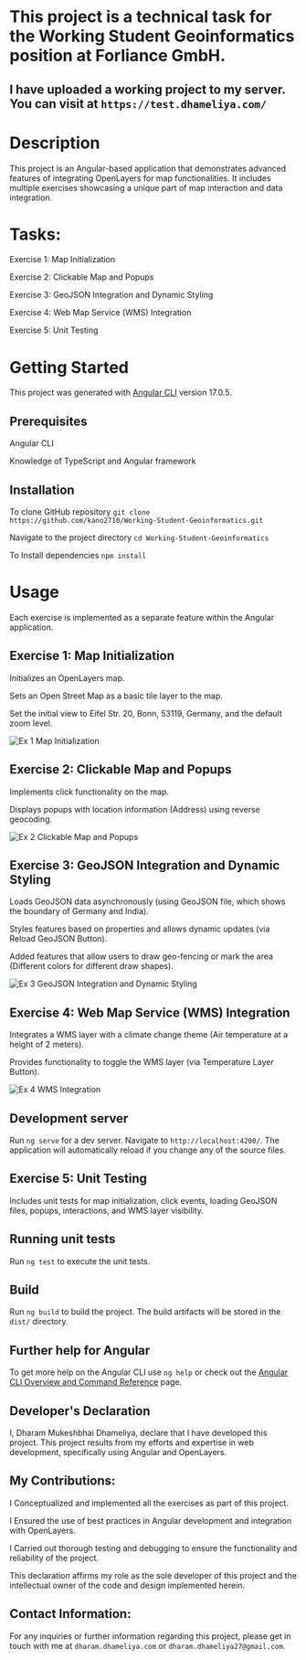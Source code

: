 # This project is a technical task for the Working Student Geoinformatics position at Forliance GmbH.

## I have uploaded a working project to my server. You can visit at `https://test.dhameliya.com/`

# Description
This project is an Angular-based application that demonstrates advanced features of integrating OpenLayers for map functionalities. It includes multiple exercises showcasing a unique part of map interaction and data integration.

# Tasks:

Exercise 1: Map Initialization

Exercise 2: Clickable Map and Popups

Exercise 3: GeoJSON Integration and Dynamic Styling

Exercise 4: Web Map Service (WMS) Integration

Exercise 5: Unit Testing

# Getting Started

This project was generated with [Angular CLI](https://github.com/angular/angular-cli) version 17.0.5.

## Prerequisites

Angular CLI

Knowledge of TypeScript and Angular framework

## Installation

To clone GitHub repository `git clone https://github.com/kano2710/Working-Student-Geoinformatics.git`

Navigate to the project directory `cd Working-Student-Geoinformatics`

To Install dependencies `npm install`

# Usage

Each exercise is implemented as a separate feature within the Angular application.

## Exercise 1: Map Initialization

Initializes an OpenLayers map.

Sets an Open Street Map as a basic tile layer to the map.

Set the initial view to Eifel Str. 20, Bonn, 53119, Germany, and the default zoom level.

![Ex 1  Map Initialization](https://github.com/kano2710/Working-Student-Geoinformatics/assets/35762039/825fbd93-9c1f-409c-8c71-07ab10d41182)

## Exercise 2: Clickable Map and Popups

Implements click functionality on the map.

Displays popups with location information (Address) using reverse geocoding.

![Ex 2  Clickable Map and Popups](https://github.com/kano2710/Working-Student-Geoinformatics/assets/35762039/7095d143-0515-4c06-bf75-dd3fb2ed24d0)

## Exercise 3: GeoJSON Integration and Dynamic Styling

Loads GeoJSON data asynchronously (using GeoJSON file, which shows the boundary of Germany and India).

Styles features based on properties and allows dynamic updates (via Reload GeoJSON Button).

Added features that allow users to draw geo-fencing or mark the area (Different colors for different draw shapes).

![Ex 3 GeoJSON Integration and Dynamic Styling](https://github.com/kano2710/Working-Student-Geoinformatics/assets/35762039/8f634722-d8ef-410d-890d-d5a1122bb633)

## Exercise 4: Web Map Service (WMS) Integration

Integrates a WMS layer with a climate change theme (Air temperature at a height of 2 meters).

Provides functionality to toggle the WMS layer (via Temperature Layer Button).

![Ex 4 WMS Integration](https://github.com/kano2710/Working-Student-Geoinformatics/assets/35762039/9ecac859-0501-4385-ae39-a8a86e863303)

## Development server

Run `ng serve` for a dev server. Navigate to `http://localhost:4200/`. The application will automatically reload if you change any of the source files.

## Exercise 5: Unit Testing

Includes unit tests for map initialization, click events, loading GeoJSON files,  popups, interactions, and WMS layer visibility.

## Running unit tests

Run `ng test` to execute the unit tests.

## Build

Run `ng build` to build the project. The build artifacts will be stored in the `dist/` directory.

## Further help for Angular

To get more help on the Angular CLI use `ng help` or check out the [Angular CLI Overview and Command Reference](https://angular.io/cli) page.

## Developer's Declaration

I, Dharam Mukeshbhai Dhameliya, declare that I have developed this project. This project results from my efforts and expertise in web development, specifically using Angular and OpenLayers.

## My Contributions:

I Conceptualized and implemented all the exercises as part of this project.

I Ensured the use of best practices in Angular development and integration with OpenLayers.

I Carried out thorough testing and debugging to ensure the functionality and reliability of the project.

This declaration affirms my role as the sole developer of this project and the intellectual owner of the code and design implemented herein.

## Contact Information:

For any inquiries or further information regarding this project, please get in touch with me at `dharam.dhameliya.com` or `dharam.dhameliya27@gmail.com`.
